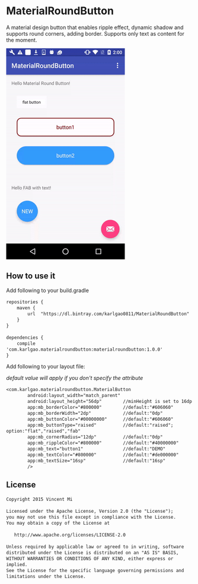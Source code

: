 # MaterialRoundButton

A material design button that enables ripple effect, dynamic shadow and supports round corners, adding border. Supports only text as content for the moment.

![Alt text](demo.gif)

## How to use it

Add following to your build.gradle

    repositories {
        maven {
            url  "https://dl.bintray.com/karlgao0811/MaterialRoundButton"
        }
    }

    dependencies {
        compile 'com.karlgao.materialroundbutton:materialroundbutton:1.0.0'
    }

Add following to your layout file:

*default value will apply if you don't specify the attribute*

    <com.karlgao.materialroundbutton.MaterialButton
            android:layout_width="match_parent"
            android:layout_height="56dp"        //minHeight is set to 16dp
            app:mb_borderColor="#800000"        //default:"#606060"
            app:mb_borderWidth="2dp"            //default:"0dp"    
            app:mb_buttonColor="#00000000"      //default:"#606060"
            app:mb_buttonType="raised"          //default:"raised"; option:"flat","raised","fab"
            app:mb_cornerRadius="12dp"          //default:"0dp"  
            app:mb_rippleColor="#800000"        //default:"#40000000"
            app:mb_text="button1"               //default:"DEMO"
            app:mb_textColor="#800000"          //default:"#de000000"
            app:mb_textSize="16sp"              //default:"16sp"
            />

License
-------

    Copyright 2015 Vincent Mi

    Licensed under the Apache License, Version 2.0 (the "License");
    you may not use this file except in compliance with the License.
    You may obtain a copy of the License at

       http://www.apache.org/licenses/LICENSE-2.0

    Unless required by applicable law or agreed to in writing, software
    distributed under the License is distributed on an "AS IS" BASIS,
    WITHOUT WARRANTIES OR CONDITIONS OF ANY KIND, either express or implied.
    See the License for the specific language governing permissions and
    limitations under the License.
